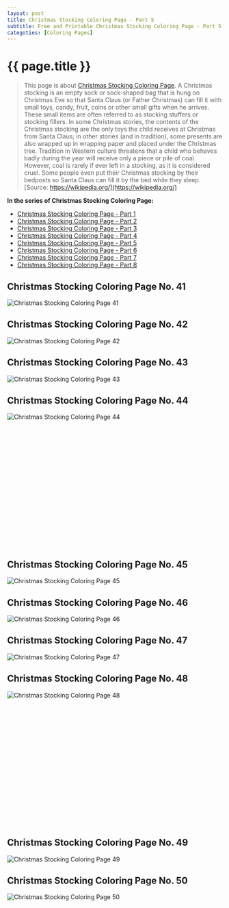 ```yaml
---
layout: post
title: Christmas Stocking Coloring Page - Part 5
subtitle: Free and Printable Christmas Stocking Coloring Page - Part 5
categoties: [Coloring Pages]
---
```

{{ page.title }}
================
> This page is about [Christmas Stocking Coloring Page](https://freecoloringpages.github.io/). A Christmas stocking is an empty sock or sock-shaped bag that is hung on Christmas Eve so that Santa Claus (or Father Christmas) can fill it with small toys, candy, fruit, coins or other small gifts when he arrives. These small items are often referred to as stocking stuffers or stocking fillers. In some Christmas stories, the contents of the Christmas stocking are the only toys the child receives at Christmas from Santa Claus; in other stories (and in tradition), some presents are also wrapped up in wrapping paper and placed under the Christmas tree. Tradition in Western culture threatens that a child who behaves badly during the year will receive only a piece or pile of coal. However, coal is rarely if ever left in a stocking, as it is considered cruel. Some people even put their Christmas stocking by their bedposts so Santa Claus can fill it by the bed while they sleep. [Source: https://wikipedia.org/](https://wikipedia.org/)

**In the series of Christmas Stocking Coloring Page:**

* [Christmas Stocking Coloring Page - Part 1](https://freecoloringpages.github.io/2017/11/21/Christmas-Stocking-Coloring-Page-part-1.html)
* [Christmas Stocking Coloring Page - Part 2](https://freecoloringpages.github.io/2017/11/21/Christmas-Stocking-Coloring-Page-part-2.html)
* [Christmas Stocking Coloring Page - Part 3](https://freecoloringpages.github.io/2017/11/21/Christmas-Stocking-Coloring-Page-part-3.html)
* [Christmas Stocking Coloring Page - Part 4](https://freecoloringpages.github.io/2017/11/21/Christmas-Stocking-Coloring-Page-part-4.html)
* [Christmas Stocking Coloring Page - Part 5](https://freecoloringpages.github.io/2017/11/21/Christmas-Stocking-Coloring-Page-part-5.html)
* [Christmas Stocking Coloring Page - Part 6](https://freecoloringpages.github.io/2017/11/21/Christmas-Stocking-Coloring-Page-part-6.html)
* [Christmas Stocking Coloring Page - Part 7](https://freecoloringpages.github.io/2017/11/21/Christmas-Stocking-Coloring-Page-part-7.html)
* [Christmas Stocking Coloring Page - Part 8](https://freecoloringpages.github.io/2017/11/21/Christmas-Stocking-Coloring-Page-part-8.html)

## Christmas Stocking Coloring Page No. 41
![Christmas Stocking Coloring Page 41](https://freecoloringpages.github.io/img/Christmas-Stocking-Coloring-Page%20(41).jpg "Christmas Stocking Coloring Page 41")

## Christmas Stocking Coloring Page No. 42
![Christmas Stocking Coloring Page 42](https://freecoloringpages.github.io/img/Christmas-Stocking-Coloring-Page%20(42).jpg "Christmas Stocking Coloring Page 42")

## Christmas Stocking Coloring Page No. 43
![Christmas Stocking Coloring Page 43](https://freecoloringpages.github.io/img/Christmas-Stocking-Coloring-Page%20(43).jpg "Christmas Stocking Coloring Page 43")

## Christmas Stocking Coloring Page No. 44
![Christmas Stocking Coloring Page 44](https://freecoloringpages.github.io/img/Christmas-Stocking-Coloring-Page%20(44).jpg "Christmas Stocking Coloring Page 44")

<script async src="//pagead2.googlesyndication.com/pagead/js/adsbygoogle.js"></script><!-- Texxtonly --><ins class="adsbygoogle" style="display:inline-block;width:336px;height:280px" data-ad-client="ca-pub-6753140515841889" data-ad-slot="3207852233"></ins><script>(adsbygoogle = window.adsbygoogle || []).push({}); </script>

## Christmas Stocking Coloring Page No. 45
![Christmas Stocking Coloring Page 45](https://freecoloringpages.github.io/img/Christmas-Stocking-Coloring-Page%20(45).jpg "Christmas Stocking Coloring Page 45")

## Christmas Stocking Coloring Page No. 46
![Christmas Stocking Coloring Page 46](https://freecoloringpages.github.io/img/Christmas-Stocking-Coloring-Page%20(46).jpg "Christmas Stocking Coloring Page 46")

## Christmas Stocking Coloring Page No. 47
![Christmas Stocking Coloring Page 47](https://freecoloringpages.github.io/img/Christmas-Stocking-Coloring-Page%20(47).jpg "Christmas Stocking Coloring Page 47")

## Christmas Stocking Coloring Page No. 48
![Christmas Stocking Coloring Page 48](https://freecoloringpages.github.io/img/Christmas-Stocking-Coloring-Page%20(48).jpg "Christmas Stocking Coloring Page 48")

<script async src="//pagead2.googlesyndication.com/pagead/js/adsbygoogle.js"></script><!-- Texxtonly --><ins class="adsbygoogle" style="display:inline-block;width:336px;height:280px" data-ad-client="ca-pub-6753140515841889" data-ad-slot="3207852233"></ins><script>(adsbygoogle = window.adsbygoogle || []).push({}); </script>

## Christmas Stocking Coloring Page No. 49
![Christmas Stocking Coloring Page 49](https://freecoloringpages.github.io/img/Christmas-Stocking-Coloring-Page%20(49).jpg "Christmas Stocking Coloring Page 49")

## Christmas Stocking Coloring Page No. 50
![Christmas Stocking Coloring Page 50](https://freecoloringpages.github.io/img/Christmas-Stocking-Coloring-Page%20(50).jpg "Christmas Stocking Coloring Page 50")

